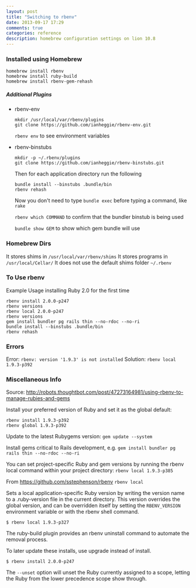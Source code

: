 ```yaml
---
layout: post
title: "Switching to rbenv"
date: 2013-09-17 17:29
comments: true
categories: reference 
description: homebrew configuration settings on lion 10.8
---
```



### Installed using Homebrew
    homebrew install rbenv
    homebrew install ruby-build
    homebrew install rbenv-gem-rehash

##### Additional Plugins

* rbenv-env

    ~~~
    mkdir /usr/local/var/rbenv/plugins
    git clone https://github.com/ianheggie/rbenv-env.git
    ~~~

    `rbenv env` to see environment variables

* rbenv-binstubs

  ~~~
  mkdir -p ~/.rbenv/plugins
  git clone https://github.com/ianheggie/rbenv-binstubs.git 
  ~~~

  Then for each application directory run the following

  ~~~
  bundle install --binstubs .bundle/bin 
  rbenv rehash
  ~~~

  Now you don't need to type `bundle exec` before typing a command, like `rake`
  
  `rbenv which COMMAND` to confirm that the bundler binstub is being used 

  `bundle show GEM` to show which gem bundle will use 


### Homebrew Dirs

It stores shims in `/usr/local/var/rbenv/shims`
It stores programs in `/usr/local/Cellar/`
It does not use the default shims folder `~/.rbenv`


### To Use rbenv
Example Usage installing Ruby 2.0 for the first time

~~~
rbenv install 2.0.0-p247
rbenv versions
rbenv local 2.0.0-p247
rbenv versions
gem install bundler pg rails thin --no-rdoc --no-ri
bundle install --binstubs .bundle/bin
rbenv rehash
~~~

### Errors
Error: `rbenv: version '1.9.3' is not installed`
Solution: `rbenv local 1.9.3-p392`



### Miscellaneous Info
Source: http://robots.thoughtbot.com/post/47273164981/using-rbenv-to-manage-rubies-and-gems

Install your preferred version of Ruby and set it as the global default:

~~~
rbenv install 1.9.3-p392
rbenv global 1.9.3-p392
~~~

Update to the latest Rubygems version:
    `gem update --system`

Install gems critical to Rails development, e.g.
    `gem install bundler pg rails thin --no-rdoc --no-ri`

You can set project-specific Ruby and gem versions by running the rbenv local command within your project directory:
    `rbenv local 1.9.3-p385`

From https://github.com/sstephenson/rbenv
    `rbenv local`

Sets a local application-specific Ruby version by writing the version name to a .ruby-version file in the current directory. This version overrides the global version, and can be overridden itself by setting the `RBENV_VERSION` environment variable or with the rbenv shell command.

    $ rbenv local 1.9.3-p327

The ruby-build plugin provides an rbenv uninstall command to automate the removal process.

To later update these installs, use upgrade instead of install.

    $ rbenv install 2.0.0-p247

The `--unset` option will unset the Ruby currently assigned to a scope, letting the Ruby from the lower precedence scope show through.
